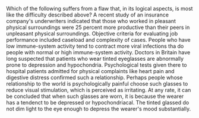  Which of the following suffers from a flaw that, in its logical aspects, is most like the difficulty described above?
 A recent study of an insurance company's underwriters indicated that those who worked in pleasant physical surroundings were 25 percent more productive than their peers in unpleasant physical surroundings.
 Objective criteria for evaluating job performance included caseload and complexity of cases.
 People who have low immune-system activity tend to contract more viral infections tha do people with normal or high immune-system activity.
 Doctors in Britain have long suspected that patients who wear tinted eyeglasses are abnormally prone to depression and hypochondria.
 Psychological tests given there to hospital patients admitted for physical complaints like heart pain and digestive distress confirmed such a relationship.
 Perhaps people whose relationship to the world is psychologically painful choose such glasses to reduce visual stimulation, which is perceived as irritating.
 At any rate, it can be concluded that when such glasses are worn, it is because the wearer has a tendenct to be depressed or hypochondriacal.
 The tinted glassed do not dim light to the eye enough to depress the wearer's mood substantially.
 
